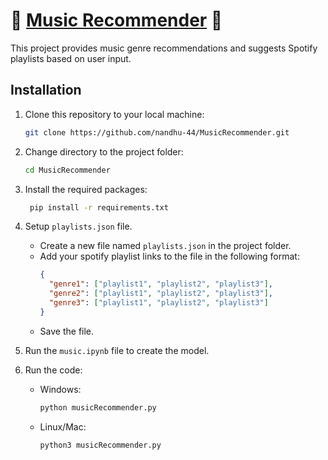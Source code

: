 # 🎵 [Music Recommender](https://github.com/nandhu-44/MusicRecommender) 🎵

This project provides music genre recommendations and suggests Spotify playlists based on user input.

## Installation

1. Clone this repository to your local machine:

   ```bash
   git clone https://github.com/nandhu-44/MusicRecommender.git
   ```

2. Change directory to the project folder:

   ```bash
   cd MusicRecommender
   ```

3. Install the required packages:

   ```bash
    pip install -r requirements.txt
   ```

4. Setup `playlists.json` file.
   - Create a new file named `playlists.json` in the project folder.
   - Add your spotify playlist links to the file in the following format:
     ```json
     {
       "genre1": ["playlist1", "playlist2", "playlist3"],
       "genre2": ["playlist1", "playlist2", "playlist3"],
       "genre3": ["playlist1", "playlist2", "playlist3"]
     }
     ```
   - Save the file.

5. Run the `music.ipynb` file to create the model.

6. Run the code:
   - Windows:
     ```bash
     python musicRecommender.py
     ```
   - Linux/Mac:
     ```bash
     python3 musicRecommender.py
     ```
